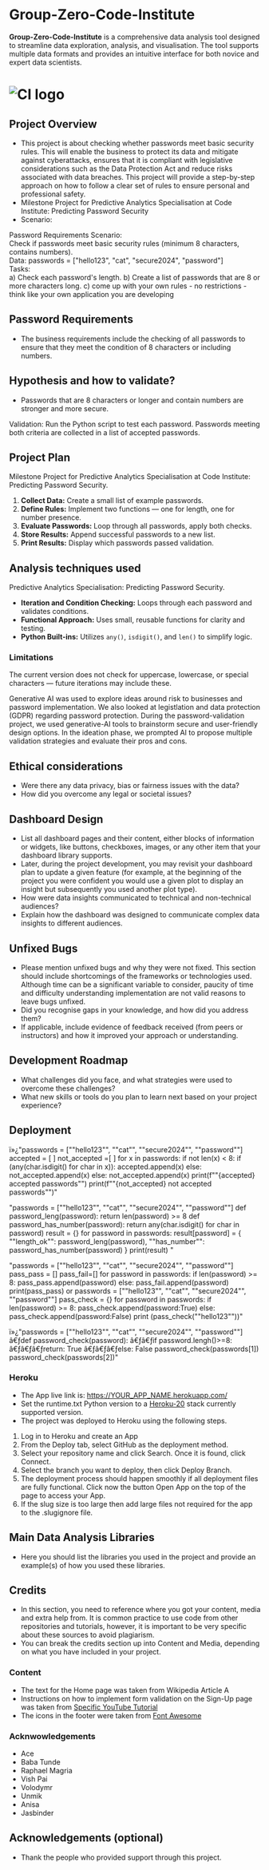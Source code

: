 # Group-Zero-Code-Institute

**Group-Zero-Code-Institute** is a comprehensive data analysis tool designed to streamline data exploration, analysis, and visualisation. The tool supports multiple data formats and provides an intuitive interface for both novice and expert data scientists.

# ![CI logo](https://codeinstitute.s3.amazonaws.com/fullstack/ci_logo_small.png)

## Project Overview
* This project is about checking whether passwords meet basic security rules. This will enable the business to protect its data and mitigate against cyberattacks, ensures that it is compliant with legislative considerations such as the Data Protection Act and reduce risks associated with data breaches. This project will provide a step-by-step approach on how to follow a clear set of rules to ensure personal and professional safety.
* Milestone Project for Predictive Analytics Specialisation at Code Institute: Predicting Password Security
* Scenario:

Password Requirements Scenario:  
Check if passwords meet basic security rules (minimum 8 characters, contains numbers).    
Data:  passwords = ["hello123", "cat", "secure2024", "password"]   
Tasks:  
a) Check each password's length. 
b) Create a list of passwords that are 8 or more characters long. 
c) come up with your own rules - no restrictions - think like your own application you are developing  

## Password Requirements
* The business requirements include the checking of all passwords to ensure that they meet the condition of 8 characters or including numbers.

## Hypothesis and how to validate?
* Passwords that are 8 characters or longer and contain numbers are stronger and more secure.

Validation:
Run the Python script to test each password.
Passwords meeting both criteria are collected in a list of accepted passwords.

## Project Plan
Milestone Project for Predictive Analytics Specialisation at Code Institute: Predicting Password Security.

1. **Collect Data:** Create a small list of example passwords.  
2. **Define Rules:** Implement two functions — one for length, one for number presence.  
3. **Evaluate Passwords:** Loop through all passwords, apply both checks.  
4. **Store Results:** Append successful passwords to a new list.  
5. **Print Results:** Display which passwords passed validation.

## Analysis techniques used

Predictive Analytics Specialisation: Predicting Password Security.
- **Iteration and Condition Checking:** Loops through each password and validates conditions.  
- **Functional Approach:** Uses small, reusable functions for clarity and testing.  
- **Python Built-ins:** Utilizes `any()`, `isdigit()`, and `len()` to simplify logic.  

### Limitations
The current version does not check for uppercase, lowercase, or special characters — future iterations may include these.

Generative AI  was used to explore ideas around risk to businesses and password implementation. We also looked at legistlation and data protection (GDPR) regarding password protection. 
During the password-validation project, we used generative-AI tools to brainstorm secure and user-friendly design options. In the ideation phase, we prompted AI to propose multiple validation strategies and evaluate their pros and cons.

## Ethical considerations
* Were there any data privacy, bias or fairness issues with the data?
* How did you overcome any legal or societal issues?

## Dashboard Design
* List all dashboard pages and their content, either blocks of information or widgets, like buttons, checkboxes, images, or any other item that your dashboard library supports.
* Later, during the project development, you may revisit your dashboard plan to update a given feature (for example, at the beginning of the project you were confident you would use a given plot to display an insight but subsequently you used another plot type).
* How were data insights communicated to technical and non-technical audiences?
* Explain how the dashboard was designed to communicate complex data insights to different audiences. 

## Unfixed Bugs
* Please mention unfixed bugs and why they were not fixed. This section should include shortcomings of the frameworks or technologies used. Although time can be a significant variable to consider, paucity of time and difficulty understanding implementation are not valid reasons to leave bugs unfixed.
* Did you recognise gaps in your knowledge, and how did you address them?
* If applicable, include evidence of feedback received (from peers or instructors) and how it improved your approach or understanding.

## Development Roadmap
* What challenges did you face, and what strategies were used to overcome these challenges?
* What new skills or tools do you plan to learn next based on your project experience? 

## Deployment
ï»¿"passwords = [""hello123"", ""cat"", ""secure2024"", ""password""]  accepted = [ ] not_accepted =[ ]  for x in passwords:     if not len(x) < 8:         if (any(char.isdigit() for char in x)):             accepted.append(x)         else:             not_accepted.append(x)     else:         not_accepted.append(x)          print(f""{accepted} accepted passwords"") print(f""{not_accepted} not accepted passwords"")"

"passwords = [""hello123"", ""cat"", ""secure2024"", ""password""]  def password_leng(password):     return len(password) >= 8  def password_has_number(password):     return any(char.isdigit() for char in password)  result = {}  for password in passwords:     result[password] = {         ""length_ok"": password_leng(password),         ""has_number"": password_has_number(password)     }  print(result)     "

"passwords = [""hello123"", ""cat"", ""secure2024"", ""password""]  pass_pass = [] pass_fail=[] for password in passwords:         if len(password) >= 8:                  pass_pass.append(password)          else:                  pass_fail.append(password)  print(pass_pass)   or   passwords = [""hello123"", ""cat"", ""secure2024"", ""password""]  pass_check = {}   for password in passwords:   if len(password) >= 8:                  pass_check.append(password:True)          else:                  pass_check.append(password:False)   print (pass_check(""hello123""))"

ï»¿"passwords = [""hello123"", ""cat"", ""secure2024"", ""password""]   â€ƒdef password_check(password): â€ƒâ€ƒif password.lengh()>=8: â€ƒâ€ƒâ€ƒreturn: True â€ƒâ€ƒâ€ƒelse: False    password_check(passwords[1])  password_check(passwords[2])"

### Heroku

* The App live link is: https://YOUR_APP_NAME.herokuapp.com/ 
* Set the runtime.txt Python version to a [Heroku-20](https://devcenter.heroku.com/articles/python-support#supported-runtimes) stack currently supported version.
* The project was deployed to Heroku using the following steps.

1. Log in to Heroku and create an App
2. From the Deploy tab, select GitHub as the deployment method.
3. Select your repository name and click Search. Once it is found, click Connect.
4. Select the branch you want to deploy, then click Deploy Branch.
5. The deployment process should happen smoothly if all deployment files are fully functional. Click now the button Open App on the top of the page to access your App.
6. If the slug size is too large then add large files not required for the app to the .slugignore file.


## Main Data Analysis Libraries
* Here you should list the libraries you used in the project and provide an example(s) of how you used these libraries.


## Credits 

* In this section, you need to reference where you got your content, media and extra help from. It is common practice to use code from other repositories and tutorials, however, it is important to be very specific about these sources to avoid plagiarism. 
* You can break the credits section up into Content and Media, depending on what you have included in your project. 

### Content 

- The text for the Home page was taken from Wikipedia Article A
- Instructions on how to implement form validation on the Sign-Up page was taken from [Specific YouTube Tutorial](https://www.youtube.com/)
- The icons in the footer were taken from [Font Awesome](https://fontawesome.com/)

### Acknwowledgements

- Ace
- Baba Tunde
- Raphael Magria
- Vish Pai
- Volodymr
- Unmik
- Anisa
- Jasbinder




## Acknowledgements (optional)
* Thank the people who provided support through this project.
